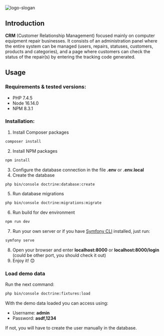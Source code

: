 ![logo-slogan](https://user-images.githubusercontent.com/15237067/150875257-3b534f91-76f3-4cf2-b929-63bd6d844e4b.png)

## Introduction
**CRM** (Customer Relationship Management) focused mainly on computer equipment repair businesses. It consists of an administration panel where the entire system can be managed (users, repairs, statuses, customers, products and categories), and a page where customers can check the status of the repair(s) by entering the tracking code generated.

## Usage
### Requirements & tested versions:
- PHP 7.4.5
- Node 16.14.0
- NPM 8.3.1

### Installation:
1. Install Composer packages
```sh
composer install
```
2. Install NPM packages
```sh
npm install
```
3. Configure the database connection in the file **.env** or **.env.local**
4. Create the database
```sh
php bin/console doctrine:database:create
```
5. Run database migrations
```sh
php bin/console doctrine:migrations:migrate
```
6. Run build for dev environment
```sh
npm run dev
```
7. Run your own server or if you have [Symfony CLI](https://symfony.com/doc/current/setup/symfony_server.html#installation) installed, just run:
```sh
symfony serve
```
8. Open your browser and enter **localhost:8000** or **localhost:8000/login** (could be other port, you should check it out)
9. Enjoy it! 😊

### Load demo data
Run the next command:
```sh
php bin/console doctrine:fixtures:load
```

With the demo data loaded you can access using:
- Username: **admin**
- Password: **asdf,1234**

If not, you will have to create the user manually in the database.




